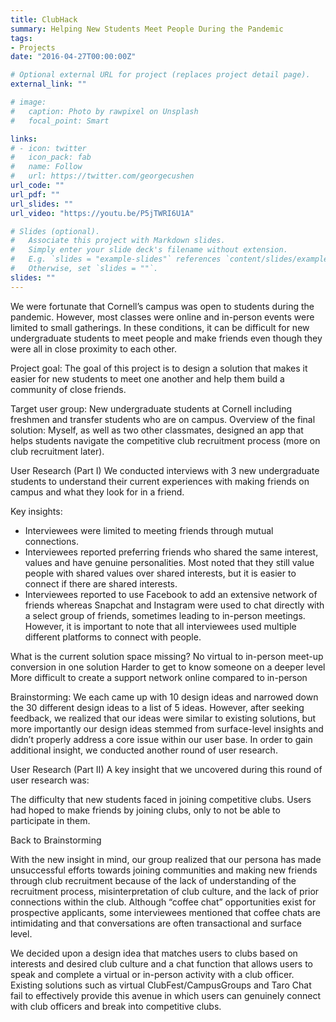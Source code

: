 ```yaml
---
title: ClubHack
summary: Helping New Students Meet People During the Pandemic
tags:
- Projects
date: "2016-04-27T00:00:00Z"

# Optional external URL for project (replaces project detail page).
external_link: ""

# image:
#   caption: Photo by rawpixel on Unsplash
#   focal_point: Smart

links:
# - icon: twitter
#   icon_pack: fab
#   name: Follow
#   url: https://twitter.com/georgecushen
url_code: ""
url_pdf: ""
url_slides: ""
url_video: "https://youtu.be/P5jTWRI6U1A"

# Slides (optional).
#   Associate this project with Markdown slides.
#   Simply enter your slide deck's filename without extension.
#   E.g. `slides = "example-slides"` references `content/slides/example-slides.md`.
#   Otherwise, set `slides = ""`.
slides: ""
---
```


We were fortunate that Cornell’s campus was open to students during the pandemic. However, most classes were online and in-person events were limited to small gatherings. In these conditions, it can be difficult for new undergraduate students to meet people and make friends even though they were all in close proximity to each other.

Project goal:
The goal of this project is to design a solution that makes it easier for new students to meet one another and help them build a community of close friends.

Target user group:
New undergraduate students at Cornell including freshmen and transfer students who are on campus.
Overview of the final solution:
Myself, as well as two other classmates, designed an app that helps students navigate the competitive club recruitment process (more on club recruitment later).

User Research (Part I)
We conducted interviews with 3 new undergraduate students to understand their current experiences with making friends on campus and what they look for in a friend.

Key insights:
* Interviewees were limited to meeting friends through mutual connections.
* Interviewees reported preferring friends who shared the same interest, values and have genuine personalities. Most noted that they still value people with shared values over shared interests, but it is easier to connect if there are shared interests.
* Interviewees reported to use Facebook to add an extensive network of friends whereas Snapchat and Instagram were used to chat directly with a select group of friends, sometimes leading to in-person meetings. However, it is important to note that all interviewees used multiple different platforms to connect with people.

What is the current solution space missing?
No virtual to in-person meet-up conversion in one solution
Harder to get to know someone on a deeper level
More difficult to create a support network online compared to in-person

Brainstorming:
We each came up with 10 design ideas and narrowed down the 30 different design ideas to a list of 5 ideas. However, after seeking feedback, we realized that our ideas were similar to existing solutions, but more importantly our design ideas stemmed from surface-level insights and didn’t properly address a core issue within our user base. In order to gain additional insight, we conducted another round of user research.

User Research (Part II)
A key insight that we uncovered during this round of user research was:

The difficulty that new students faced in joining competitive clubs. Users had hoped to make friends by joining clubs, only to not be able to participate in them.

Back to Brainstorming

With the new insight in mind, our group realized that our persona has made unsuccessful efforts towards joining communities and making new friends through club recruitment because of the lack of understanding of the recruitment process, misinterpretation of club culture, and the lack of prior connections within the club. Although “coffee chat” opportunities exist for prospective applicants, some interviewees mentioned that coffee chats are intimidating and that conversations are often transactional and surface level.

We decided upon a design idea that matches users to clubs based on interests and desired club culture and a chat function that allows users to speak and complete a virtual or in-person activity with a club officer. Existing solutions such as virtual ClubFest/CampusGroups and Taro Chat fail to effectively provide this avenue in which users can genuinely connect with club officers and break into competitive clubs.
